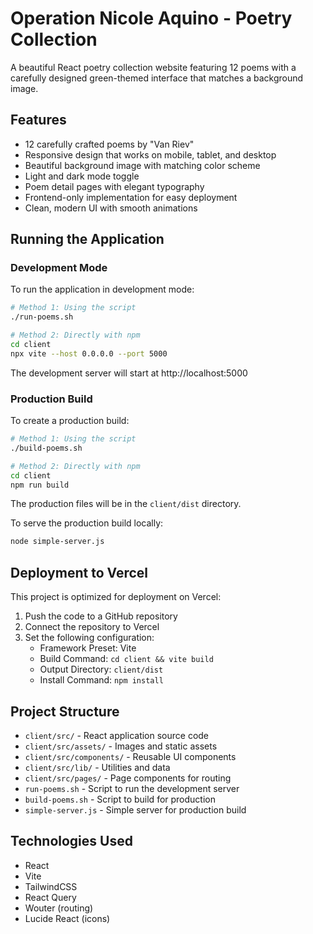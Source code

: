 # Operation Nicole Aquino - Poetry Collection

A beautiful React poetry collection website featuring 12 poems with a carefully designed green-themed interface that matches a background image.

## Features

- 12 carefully crafted poems by "Van Riev"
- Responsive design that works on mobile, tablet, and desktop
- Beautiful background image with matching color scheme
- Light and dark mode toggle
- Poem detail pages with elegant typography
- Frontend-only implementation for easy deployment
- Clean, modern UI with smooth animations

## Running the Application

### Development Mode

To run the application in development mode:

```bash
# Method 1: Using the script
./run-poems.sh

# Method 2: Directly with npm
cd client
npx vite --host 0.0.0.0 --port 5000
```

The development server will start at http://localhost:5000

### Production Build

To create a production build:

```bash
# Method 1: Using the script
./build-poems.sh

# Method 2: Directly with npm
cd client
npm run build
```

The production files will be in the `client/dist` directory.

To serve the production build locally:

```bash
node simple-server.js
```

## Deployment to Vercel

This project is optimized for deployment on Vercel:

1. Push the code to a GitHub repository
2. Connect the repository to Vercel
3. Set the following configuration:
   - Framework Preset: Vite
   - Build Command: `cd client && vite build`
   - Output Directory: `client/dist`
   - Install Command: `npm install`

## Project Structure

- `client/src/` - React application source code
- `client/src/assets/` - Images and static assets
- `client/src/components/` - Reusable UI components
- `client/src/lib/` - Utilities and data
- `client/src/pages/` - Page components for routing
- `run-poems.sh` - Script to run the development server
- `build-poems.sh` - Script to build for production
- `simple-server.js` - Simple server for production build

## Technologies Used

- React
- Vite
- TailwindCSS
- React Query
- Wouter (routing)
- Lucide React (icons)